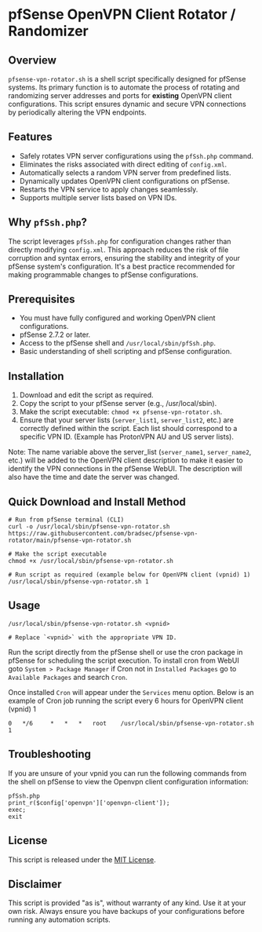 # pfSense OpenVPN Client Rotator / Randomizer

## Overview

`pfsense-vpn-rotator.sh` is a shell script specifically designed for pfSense systems. Its primary function is to automate the process of rotating and randomizing server addresses and ports for **existing** OpenVPN client configurations. This script ensures dynamic and secure VPN connections by periodically altering the VPN endpoints.

## Features

- Safely rotates VPN server configurations using the `pfSsh.php` command.
- Eliminates the risks associated with direct editing of `config.xml`.
- Automatically selects a random VPN server from predefined lists.
- Dynamically updates OpenVPN client configurations on pfSense.
- Restarts the VPN service to apply changes seamlessly.
- Supports multiple server lists based on VPN IDs.

## Why `pfSsh.php`?

The script leverages `pfSsh.php` for configuration changes rather than directly modifying `config.xml`. This approach reduces the risk of file corruption and syntax errors, ensuring the stability and integrity of your pfSense system's configuration. It's a best practice recommended for making programmable changes to pfSense configurations.

## Prerequisites

- You must have fully configured and working OpenVPN client configurations.
- pfSense 2.7.2 or later.
- Access to the pfSense shell and `/usr/local/sbin/pfSsh.php`.
- Basic understanding of shell scripting and pfSense configuration.

## Installation

1. Download and edit the script as required.
2. Copy the script to your pfSense server (e.g., /usr/local/sbin).
3. Make the script executable: `chmod +x pfsense-vpn-rotator.sh`.
4. Ensure that your server lists (`server_list1`, `server_list2`, etc.) are correctly defined within the script. Each list should correspond to a specific VPN ID. (Example has ProtonVPN AU and US server lists).  

Note: The name variable above the server_list (`server_name1`, `server_name2`, etc.) will be added to the OpenVPN client description to make it easier to identify the VPN connections in the pfSense WebUI. The description will also have the time and date the server was changed.

## Quick Download and Install Method

```terminal
# Run from pfSense terminal (CLI)
curl -o /usr/local/sbin/pfsense-vpn-rotator.sh https://raw.githubusercontent.com/bradsec/pfsense-vpn-rotator/main/pfsense-vpn-rotator.sh

# Make the script executable
chmod +x /usr/local/sbin/pfsense-vpn-rotator.sh

# Run script as required (example below for OpenVPN client (vpnid) 1)
/usr/local/sbin/pfsense-vpn-rotator.sh 1
```
  
## Usage

```terminal
/usr/local/sbin/pfsense-vpn-rotator.sh <vpnid>

# Replace `<vpnid>` with the appropriate VPN ID.
```

Run the script directly from the pfSense shell or use the cron package in pfSense for scheduling the script execution. To install cron from WebUI goto `System > Package Manager` if Cron not in `Installed Packages` go to `Available Packages` and search `Cron`.

Once installed `Cron` will appear under the `Services` menu option.
Below is an example of Cron job running the script every 6 hours for OpenVPN client (vpnid) 1
```terminal
0 	*/6 	* 	* 	* 	root 	/usr/local/sbin/pfsense-vpn-rotator.sh 1
```

## Troubleshooting
If you are unsure of your vpnid you can run the following commands from the shell on pfSense to view the Openvpn client configuration information:
```terminal
pfSsh.php
print_r($config['openvpn']['openvpn-client']);
exec;
exit
```

## License

This script is released under the [MIT License](LICENSE).

## Disclaimer

This script is provided "as is", without warranty of any kind. Use it at your own risk. Always ensure you have backups of your configurations before running any automation scripts.
